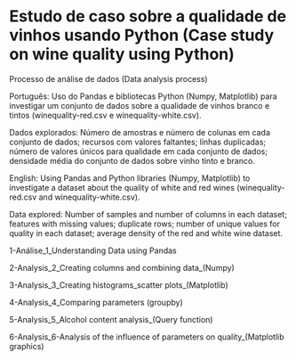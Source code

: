 # Estudo de caso sobre a qualidade de vinhos usando Python (Case study on wine quality using Python)

Processo de análise de dados (Data analysis process) 

Português: Uso do Pandas e bibliotecas Python (Numpy, Matplotlib) para investigar um conjunto de dados sobre a qualidade de vinhos branco e tintos (winequality-red.csv e winequality-white.csv).

Dados explorados: Número de amostras e número de colunas em cada conjunto de dados; recursos com valores faltantes; linhas duplicadas; número de valores únicos para qualidade em cada conjunto de dados; densidade média do conjunto de dados sobre vinho tinto e branco.

English: Using Pandas and Python libraries (Numpy, Matplotlib) to investigate a dataset about the quality of white and red wines (winequality-red.csv and winequality-white.csv).

Data explored: Number of samples and number of columns in each dataset; features with missing values; duplicate rows; number of unique values for quality in each dataset; average density of the red and white wine dataset.


1-Análise_1_Understanding Data using Pandas

2-Analysis_2_Creating columns and combining data_(Numpy)

3-Analysis_3_Creating histograms_scatter plots_(Matplotlib)

4-Analysis_4_Comparing parameters (groupby)

5-Analysis_5_Alcohol content analysis_(Query function)

6-Analysis_6-Analysis of the influence of parameters on quality_(Matplotlib graphics)
